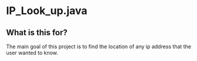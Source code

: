 # IP_Look_up.java

## What is this for?
The main goal of this project is to find the location of any ip address that the user wanted to know.



